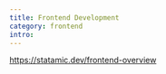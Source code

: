 ```yaml
---
title: Frontend Development
category: frontend
intro: 
---
```


https://statamic.dev/frontend-overview
